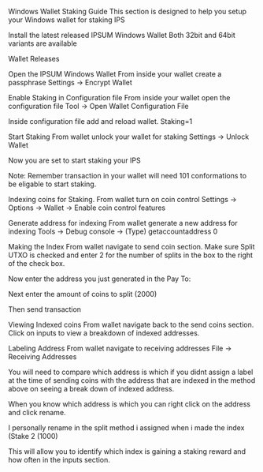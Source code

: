 Windows Wallet Staking Guide
This section is designed to help you setup your Windows wallet for staking IPS

Install the latest released IPSUM Windows Wallet
Both 32bit and 64bit variants are available

Wallet Releases

Open the IPSUM Windows Wallet
From inside your wallet create a passphrase
Settings -> Encrypt Wallet

Enable Staking in Configuration file
From inside your wallet open the configuration file
Tool -> Open Wallet Configuration File

Inside configuration file add and reload wallet.
Staking=1

Start Staking
From wallet unlock your wallet for staking
Settings -> Unlock Wallet

Now you are set to start staking your IPS

Note: Remember transaction in your wallet will need 101 conformations to be eligable to start staking.

Indexing coins for Staking.
From wallet turn on coin control
Settings -> Options -> Wallet -> Enable coin control features

Generate address for indexing
From wallet generate a new address for indexing
Tools -> Debug console -> (Type) getaccountaddress 0

Making the Index
From wallet navigate to send coin section.
Make sure Split UTXO is checked and enter 2 for the number of splits in the box to the right of the check box.

Now enter the address you just generated in the Pay To:

Next enter the amount of coins to split (2000)

Then send transaction

Viewing Indexed coins
From wallet navigate back to the send coins section.
Click on inputs to view a breakdown of indexed addresses.

Labeling Address
From wallet navigate to receiving addresses
File -> Receiving Addresses

You will need to compare which address is which if you didnt assign a label at the time of sending coins with the address that are indexed in the method above on seeing a break down of indexed address.

When you know which address is which you can right click on the address and click rename.

I personally rename in the split method i assigned when i made the index (Stake 2 (1000)

This will allow you to identify which index is gaining a staking reward and how often in the inputs section.
